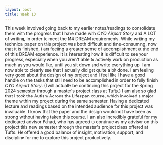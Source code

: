 ```yaml
---
layout: post
title: Week 13
---
```


This week involved going back to my earlier notes/readings to consolidate them with the progress that I have made with *CYO Airport Story* and A LOT of writing, in order to meet the M4 DREAM requirements. While writing my technical paper on this project was both difficult and time-consuming, now that it is finished, I am feeling a greater sense of accomplishment at the end of this DREAM experience. It is interesting how it is difficult to see your progress, especially when you aren't able to actively work on production as much as you would like, until you sit down and write everything up. I am now able to clearly see that I actually did get quite a bit done. I am feeling very good about the design of my project and I feel like I have a good handle on the tasks that still need to be accomplished in order to fully finish *CYO Airport Story*. (I will actually be continuing this project for the Spring 2024 semester through a master's project class at Tufts.) I am also so glad that I took the Autism Across the Lifespan course, which involved a major theme within my project during the same semester. Having a dedicated lecture and readings based on the intended audience for this project was invaluable. I know that the paper and the design would not have been as strong without having taken this course. I am also incredibly grateful for my dedicated advisor Fahad, who has agreed to continue as my advisor on this project this new semester through the master's project class offered at Tufts. He offered a good balance of insight, motivation, support, and discipline for me to explore this project productively.
